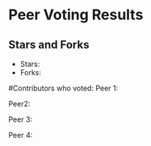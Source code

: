 # Peer Voting Results

## Stars and Forks

- Stars:
- Forks: 

#Contributors who voted:
Peer 1:

Peer2:

Peer 3:

Peer 4:
